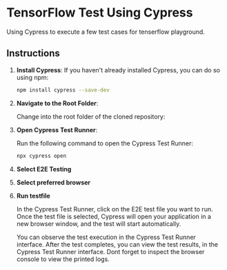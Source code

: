 # TensorFlow Test Using Cypress
 Using Cypress to execute a few test cases for tenserflow playground.

## Instructions

1. **Install Cypress**: If you haven't already installed Cypress, you can do so using npm:
   ```bash
   npm install cypress --save-dev
2. **Navigate to the Root Folder**:
   
   Change into the root folder of the cloned repository:
   
4. **Open Cypress Test Runner**:
   
   Run the following command to open the Cypress Test Runner:
   ```bash
   npx cypress open

5. **Select E2E Testing**
6. **Select preferred browser**
7. **Run testfile**
   
   In the Cypress Test Runner, click on the E2E test file you want to run.
   Once the test file is selected, Cypress will open your application in a new browser window, and the test will start automatically.

   You can observe the test execution in the Cypress Test Runner interface.
   After the test completes, you can view the test results, in the Cypress Test Runner interface. Dont forget to inspect the browser console to view the printed logs.
